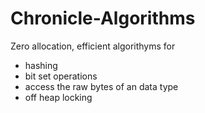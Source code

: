 # Chronicle-Algorithms

Zero allocation, efficient algorithyms for
- hashing 
- bit set operations
- access the raw bytes of an data type
- off heap locking
